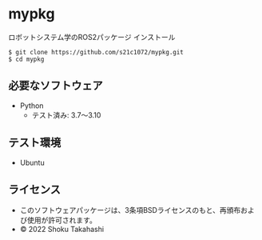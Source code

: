 # mypkg
ロボットシステム学のROS2パッケージ
インストール

```
$ git clone https://github.com/s21c1072/mypkg.git
$ cd mypkg
```

## 必要なソフトウェア
* Python
  * テスト済み: 3.7〜3.10

## テスト環境
* Ubuntu

## ライセンス
 * このソフトウェアパッケージは、3条項BSDライセンスのもと、再頒布および使用が許可されます。
  * © 2022 Shoku Takahashi
